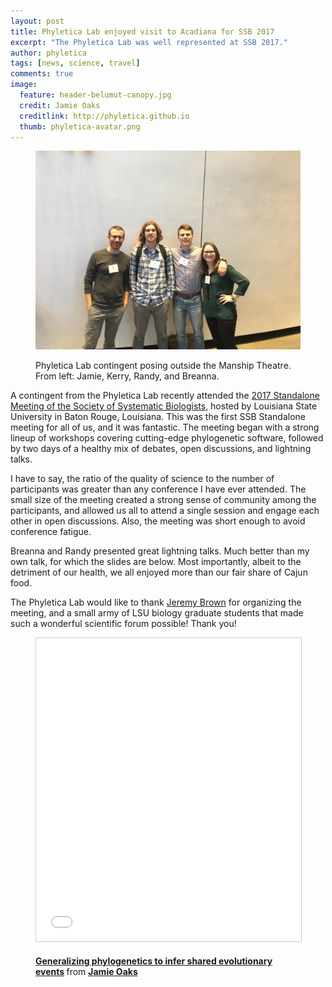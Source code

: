 ```yaml
---
layout: post
title: Phyletica Lab enjoyed visit to Acadiana for SSB 2017
excerpt: "The Phyletica Lab was well represented at SSB 2017."
author: phyletica
tags: [news, science, travel]
comments: true
image:
  feature: header-belumut-canopy.jpg
  credit: Jamie Oaks
  creditlink: http://phyletica.github.io
  thumb: phyletica-avatar.png
---
```


<figure>
    <a href="/images/ssb-2017-phyletica-lab.jpg"><img src="/images/ssb-2017-phyletica-lab.jpg"></a>
    <figcaption>
        <p class="figure-caption-box">
            <span class="center-if-single-line">
                Phyletica Lab contingent posing outside the Manship Theatre.
                From left: Jamie, Kerry, Randy, and Breanna.
            </span>
        </p>
    </figcaption>
</figure>

A contingent from the Phyletica Lab recently attended the
[2017 Standalone Meeting of the Society of Systematic Biologists](https://ssb2017.github.io/index.html),
hosted by Louisiana State University in Baton Rouge, Louisiana.
This was the first SSB Standalone meeting for all of us, and it
was fantastic.
The meeting began with a strong lineup of workshops covering cutting-edge
phylogenetic software, followed by two days of a healthy mix of debates, open
discussions, and lightning talks.

I have to say, the ratio of the quality of science to the number of
participants was greater than any conference I have ever attended.
The small size of the meeting created a strong sense of community among the
participants, and allowed us all to attend a single session and engage each
other in open discussions.
Also, the meeting was short enough to avoid conference fatigue.

Breanna and Randy presented great lightning talks. Much better than my own
talk, for which the slides are below.
Most importantly, albeit to the detriment of our health, we all enjoyed more
than our fair share of Cajun food.

The Phyletica Lab would like to thank [Jeremy
Brown](http://www.phyleaux1.lsu.edu/) for organizing the meeting, and a small
army of LSU biology graduate students that made such a wonderful scientific
forum possible! Thank you!

<figure>
<iframe src="//www.slideshare.net/slideshow/embed_code/key/wC6DwvAq4Mdjz5" width="595" height="485" frameborder="0" marginwidth="0" marginheight="0" scrolling="no" style="border:1px solid #CCC; border-width:1px; margin-bottom:5px; max-width: 100%;" allowfullscreen> </iframe>
    <figcaption>
        <p class="figure-caption-box">
            <span class="center-if-single-line">
                <strong> <a href="//www.slideshare.net/jamieoaks7/generalizing-phylogenetics-to-infer-shared-evolutionary-events-76916482" title="Generalizing phylogenetics to infer shared evolutionary events" target="_blank">Generalizing phylogenetics to infer shared evolutionary events</a> </strong> from <strong><a target="_blank" href="https://www.slideshare.net/jamieoaks7">Jamie Oaks</a></strong>
            </span>
        </p>
    </figcaption>
</figure>
